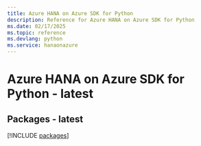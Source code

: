 ```yaml
---
title: Azure HANA on Azure SDK for Python
description: Reference for Azure HANA on Azure SDK for Python
ms.date: 02/17/2025
ms.topic: reference
ms.devlang: python
ms.service: hanaonazure
---
```

# Azure HANA on Azure SDK for Python - latest
## Packages - latest
[!INCLUDE [packages](hana-on-azure-index.md)]